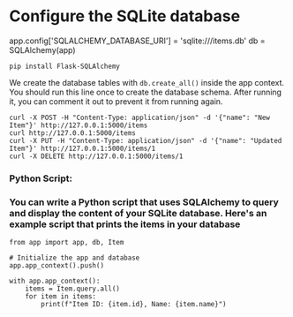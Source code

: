 # Configure the SQLite database
app.config['SQLALCHEMY_DATABASE_URI'] = 'sqlite:///items.db'
db = SQLAlchemy(app)

```
pip install Flask-SQLAlchemy
```
We create the database tables with ```db.create_all()``` inside the app context. You should run this line once to create the database schema. After running it, you can comment it out to prevent it from running again.
```
curl -X POST -H "Content-Type: application/json" -d '{"name": "New Item"}' http://127.0.0.1:5000/items
curl http://127.0.0.1:5000/items
curl -X PUT -H "Content-Type: application/json" -d '{"name": "Updated Item"}' http://127.0.0.1:5000/items/1
curl -X DELETE http://127.0.0.1:5000/items/1
```

### Python Script:

### You can write a Python script that uses SQLAlchemy to query and display the content of your SQLite database. Here's an example script that prints the items in your database

```
from app import app, db, Item

# Initialize the app and database
app.app_context().push()

with app.app_context():
    items = Item.query.all()
    for item in items:
        print(f"Item ID: {item.id}, Name: {item.name}")

```